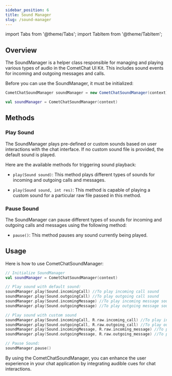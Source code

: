 ```yaml
---
sidebar_position: 6
title: Sound Manager
slug: /sound-manager
---
```


import Tabs from '@theme/Tabs';
import TabItem from '@theme/TabItem';

## Overview

The SoundManager is a helper class responsible for managing and playing various types of audio in the CometChat UI Kit. This includes sound events for incoming and outgoing messages and calls.

Before you can use the SoundManager, it must be initialized:

<Tabs>

<TabItem value="java" label="Java">

```java
CometChatSoundManager soundManager = new CometChatSoundManager(context);
```

</TabItem>

<TabItem value="kotlin" label="Kotlin">

```kotlin
val soundManager = CometChatSoundManager(context)
```

</TabItem>

</Tabs>

## Methods

### Play Sound

The SoundManager plays pre-defined or custom sounds based on user interactions with the chat interface. If no custom sound file is provided, the default sound is played.

Here are the available methods for triggering sound playback:

- `play(Sound sound)`: This method plays different types of sounds for incoming and outgoing calls and messages.

- `play(Sound sound, int res)`: This method is capable of playing a custom sound for a particular raw file passed in this method.

### Pause Sound

The SoundManager can pause different types of sounds for incoming and outgoing calls and messages using the following method:

- `pause()`: This method pauses any sound currently being played.

## Usage

Here is how to use CometChatSoundManager:

```kotlin
// Initialize SoundManager
val soundManager = CometChatSoundManager(context)

// Play sound with default sound:
soundManager.play(Sound.incomingCall) //To play incoming call sound
soundManager.play(Sound.outgoingCall) //To play outgoing call sound
soundManager.play(Sound.incomingMessage) //To play incoming message sound
soundManager.play(Sound.outgoingMessage) //To play outgoing message sound

// Play sound with custom sound
soundManager.play(Sound.incomingCall, R.raw.incoming_call) //To play incoming call sound
soundManager.play(Sound.outgoingCall, R.raw.outgoing_call) //To play outgoing call sound
soundManager.play(Sound.incomingMessage, R.raw.incoming_message) //To play incoming message sound
soundManager.play(Sound.outgoingMessage, R.raw.outgoing_message) //To play outgoing message sound

// Pause Sound:
soundManager.pause()
```

By using the CometChatSoundManager, you can enhance the user experience in your chat application by integrating audible cues for chat interactions.
